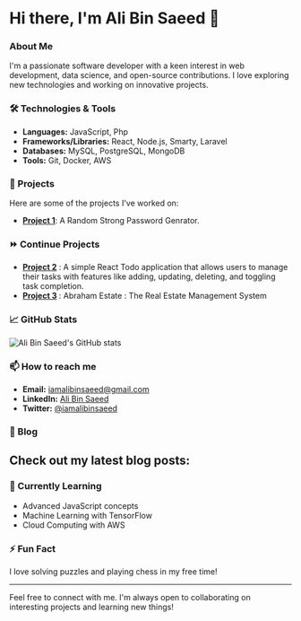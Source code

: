 # Hi there, I'm Ali Bin Saeed 👋

### About Me
I'm a passionate software developer with a keen interest in web development, data science, and open-source contributions. I love exploring new technologies and working on innovative projects.

### 🛠️ Technologies & Tools
- **Languages:**  JavaScript, Php
- **Frameworks/Libraries:** React, Node.js, Smarty, Laravel
- **Databases:** MySQL, PostgreSQL, MongoDB
- **Tools:** Git, Docker, AWS

### 🚀 Projects
Here are some of the projects I've worked on:
- [**Project 1**](https://github.com/iamalibinsaeed/passgen): A Random Strong Password Genrator.

### ⏩ Continue Projects

- [**Project 2**](https://github.com/iamalibinsaeed/react-todo-hooks) : A simple React Todo application that allows users to manage their tasks with features like adding, updating, deleting, and toggling task completion.
- [**Project 3**](https://github.com/iamalibinsaeed/react-real-estate-ui) : Abraham Estate : The Real Estate Management System

### 📈 GitHub Stats
![Ali Bin Saeed's GitHub stats](https://github-readme-stats.vercel.app/api?username=iamalibinsaeed&show_icons=true&theme=radical)

### 📫 How to reach me
- **Email:** [iamalibinsaeed@gmail.com](mailto:iamalibinsaeed@gmail.com)
- **LinkedIn:** [Ali Bin Saeed](https://www.linkedin.com/in/iamalibinsaeed/)
- **Twitter:** [@iamalibinsaeed](https://twitter.com/iamalibinsaeed)

### 📝 Blog
Check out my latest blog posts:
-

### 🌱 Currently Learning
- Advanced JavaScript concepts
- Machine Learning with TensorFlow
- Cloud Computing with AWS

### ⚡ Fun Fact
I love solving puzzles and playing chess in my free time!

---

Feel free to connect with me. I'm always open to collaborating on interesting projects and learning new things!
